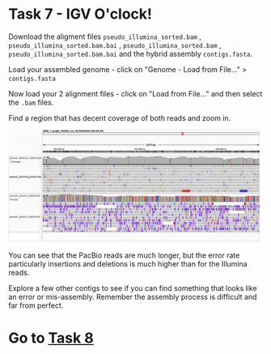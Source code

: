 # Task 7 - IGV O'clock!

Download the aligment files `pseudo_illumina_sorted.bam` , `pseudo_illumina_sorted.bam.bai` , `pseudo_illumina_sorted.bam` , `pseudo_illumina_sorted.bam.bai` and the hybrid assembly `contigs.fasta`.

Load your assembled genome - click on "Genome - Load from File..." > `contigs.fasta`

Now load your 2 alignment files - click on "Load from File..." and then select the `.bam` files.

Find a region that has decent coverage of both reads and zoom in.

![igv](https://github.com/mbtoomey/genomics_adventure/blob/release/images/chapter_5_task_7_image_1.png)

You can see that the PacBio reads are much longer, but the error rate particularly insertions and deletions is much higher than for the Illumina reads.

Explore a few other contigs to see if you can find something that looks like an error or mis-assembly. Remember the assembly process is difficult and far from perfect.

# Go to [Task 8](https://github.com/mbtoomey/genomics_adventure/blob/release/chapter_5/task_8.md)
